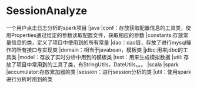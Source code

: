 # SessionAnalyze
一个用户点击日志分析的spark项目
|java
    |conf：存放获取配置信息的工具类，使用Properties通过给定的参数读取配置文件，获取相应的参数
    |constants:存放常量信息的类，定义了项目中使用到的所有常量
    |dao：dao层，存放了进行mysql操作的所有接口与实现类
    |domain：相当于javabean，模板类
    |jdbc:用来jdbc的工具类
    |model：存放了实时分析中用到的模板类
    |test：用来生成模拟数据
    |util: 存放了项目中常用到的工具了类，有StringUtils，DateUtils。。。
 |scala
    |spark
    |accumulator:存放累加器的类
    |session：进行session分析的类
    |util：使用spark进行分析时用到的类
